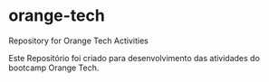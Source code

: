 # orange-tech
Repository for Orange Tech Activities

Este Repositório foi criado para desenvolvimento das atividades do bootcamp Orange Tech.
